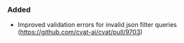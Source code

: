 ### Added

- Improved validation errors for invalid json filter queries
  (<https://github.com/cvat-ai/cvat/pull/9703>)
